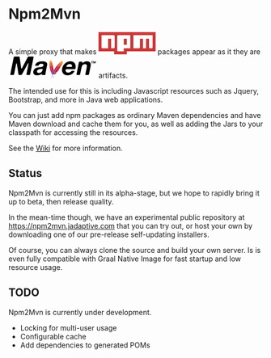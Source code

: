 # Npm2Mvn

A simple proxy that makes ![NPM](src/web/npm.png "NPM") packages appear as it they are ![Maven](src/web/maven.png "Maven") artifacts.

The intended use for this is including Javascript resources such as Jquery, Bootstrap,
and more in Java web applications.

You can just add npm packages as ordinary Maven dependencies and have Maven download
and cache them for you, as well as adding the Jars to your classpath for accessing
the resources.

See the [Wiki](https://github.com/sshtools/npm2mvn/wiki) for more information. 

## Status

Npm2Mvn is currently still in its alpha-stage, but we hope to rapidly bring it up
to beta, then release quality.

In the mean-time though, we have an experimental public repository 
at https://npm2mvn.jadaptive.com that you can try out, or host your own by downloading
one of our pre-release self-updating installers.

Of course, you can always clone the source and build your own server. Is is even fully
compatible with Graal Native Image for fast startup and low resource usage.

## TODO

Npm2Mvn is currently under development. 

 * Locking for multi-user usage
 * Configurable cache
 * Add dependencies to generated POMs
